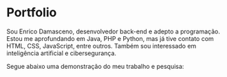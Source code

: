 # Portfolio
Sou Enrico Damasceno, desenvolvedor back-end e adepto a programação. Estou me aprofundando em Java, PHP e Python, mas já tive contato com HTML, CSS, JavaScript, entre outros. Também sou interessado em inteligência artificial e cibersegurança.

Segue abaixo uma demonstração do meu trabalho e pesquisa:
